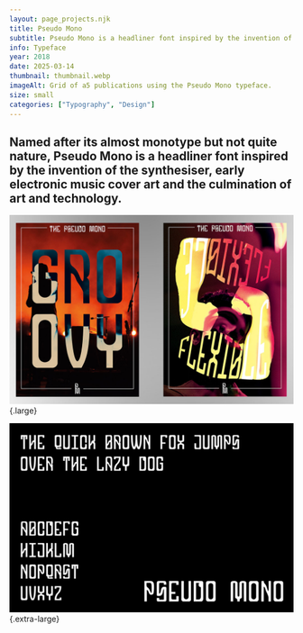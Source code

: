 ```yaml
---
layout: page_projects.njk
title: Pseudo Mono
subtitle: Pseudo Mono is a headliner font inspired by the invention of the synthesiser.
info: Typeface
year: 2018
date: 2025-03-14
thumbnail: thumbnail.webp
imageAlt: Grid of a5 publications using the Pseudo Mono typeface.
size: small
categories: ["Typography", "Design"]
---
```


## Named after its almost monotype but not quite nature, Pseudo Mono is a headliner font inspired by the invention of the synthesiser, early electronic music cover art and the culmination of art and technology.

![Posters showcasing Pseudo Mono.](assets/pm_posters.jpg " "){.large}

![Pseudo Mono typesheet.](assets/pm1.jpg " "){.extra-large}